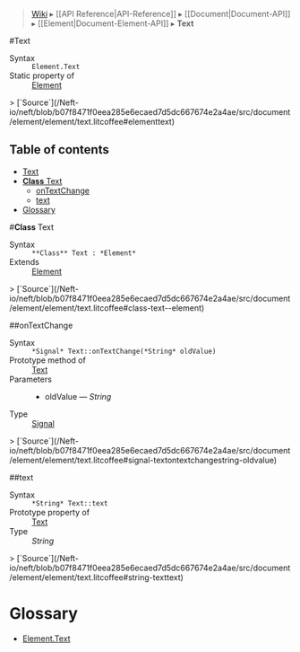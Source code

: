 > [Wiki](Home) ▸ [[API Reference|API-Reference]] ▸ [[Document|Document-API]] ▸ [[Element|Document-Element-API]] ▸ **Text**

#Text
<dl><dt>Syntax</dt><dd><code>Element.Text</code></dd><dt>Static property of</dt><dd><a href="/Neft-io/neft/wiki/Document-Element-API#class-element">Element</a></dd></dl>
> [`Source`](/Neft-io/neft/blob/b07f8471f0eea285e6ecaed7d5dc667674e2a4ae/src/document/element/element/text.litcoffee#elementtext)

## Table of contents
* [Text](#text)
* [**Class** Text](#class-text)
  * [onTextChange](#ontextchange)
  * [text](#text)
* [Glossary](#glossary)

#**Class** Text
<dl><dt>Syntax</dt><dd><code>&#x2A;&#x2A;Class&#x2A;&#x2A; Text : &#x2A;Element&#x2A;</code></dd><dt>Extends</dt><dd><a href="/Neft-io/neft/wiki/Document-Element-API#class-element">Element</a></dd></dl>
> [`Source`](/Neft-io/neft/blob/b07f8471f0eea285e6ecaed7d5dc667674e2a4ae/src/document/element/element/text.litcoffee#class-text--element)

##onTextChange
<dl><dt>Syntax</dt><dd><code>&#x2A;Signal&#x2A; Text::onTextChange(&#x2A;String&#x2A; oldValue)</code></dd><dt>Prototype method of</dt><dd><a href="/Neft-io/neft/wiki/Renderer-Text-API#class-text">Text</a></dd><dt>Parameters</dt><dd><ul><li>oldValue — <i>String</i></li></ul></dd><dt>Type</dt><dd><a href="/Neft-io/neft/wiki/Signal-API#class-signal">Signal</a></dd></dl>
> [`Source`](/Neft-io/neft/blob/b07f8471f0eea285e6ecaed7d5dc667674e2a4ae/src/document/element/element/text.litcoffee#signal-textontextchangestring-oldvalue)

##text
<dl><dt>Syntax</dt><dd><code>&#x2A;String&#x2A; Text::text</code></dd><dt>Prototype property of</dt><dd><a href="/Neft-io/neft/wiki/Renderer-Text-API#class-text">Text</a></dd><dt>Type</dt><dd><i>String</i></dd></dl>
> [`Source`](/Neft-io/neft/blob/b07f8471f0eea285e6ecaed7d5dc667674e2a4ae/src/document/element/element/text.litcoffee#string-texttext)

# Glossary

- [Element.Text](#class-text)

